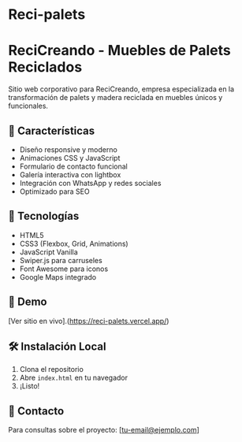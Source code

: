 # Reci-palets
# ReciCreando - Muebles de Palets Reciclados

Sitio web corporativo para ReciCreando, empresa especializada en la transformación de palets y madera reciclada en muebles únicos y funcionales.

## 🌱 Características

- Diseño responsive y moderno
- Animaciones CSS y JavaScript
- Formulario de contacto funcional
- Galería interactiva con lightbox
- Integración con WhatsApp y redes sociales
- Optimizado para SEO

## 🚀 Tecnologías

- HTML5
- CSS3 (Flexbox, Grid, Animations)
- JavaScript Vanilla
- Swiper.js para carruseles
- Font Awesome para iconos
- Google Maps integrado

## 📱 Demo

[Ver sitio en vivo].(https://reci-palets.vercel.app/)

## 🛠️ Instalación Local

1. Clona el repositorio
2. Abre `index.html` en tu navegador
3. ¡Listo!

## 📧 Contacto

Para consultas sobre el proyecto: [tu-email@ejemplo.com]
